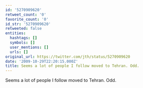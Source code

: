 ```yaml
---
id: '5270909620'
retweet_count: '0'
favorite_count: '0'
id_str: '5270909620'
retweeted: false
entities:
  hashtags: []
  symbols: []
  user_mentions: []
  urls: []
original_url: https://twitter.com/jth/status/5270909620
date: '2009-10-29T22:20:15.000Z'
title: Seems a lot of people I follow moved to Tehran. Odd.
---
```


Seems a lot of people I follow moved to Tehran. Odd.